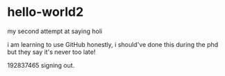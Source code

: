 # hello-world2
my second attempt at saying holi

i am learning to use GitHub
honestly, i should've done this during the phd
but they say it's never too late!

192837465 signing out.
